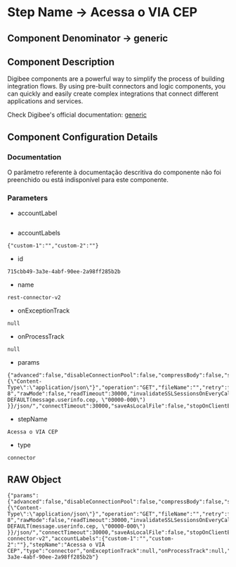 # Step Name -> Acessa o VIA CEP
## Component Denominator -> generic

## Component Description

Digibee components are a powerful way to simplify the process of building integration flows. By using pre-built connectors and logic components, you can quickly and easily create complex integrations that connect different applications and services.

Check Digibee's official documentation: [generic](https://docs.digibee.com/documentation "Digibee documentation")

## Component Configuration Details
### Documentation

O parâmetro referente à documentação descritiva do componente não foi preenchido ou está indisponível para este componente.

### Parameters

* accountLabel
```

```

* accountLabels
```
{"custom-1":"","custom-2":""}
```

* id
```
715cbb49-3a3e-4abf-90ee-2a98ff285b2b
```

* name
```
rest-connector-v2
```

* onExceptionTrack
```
null
```

* onProcessTrack
```
null
```

* params
```
{"advanced":false,"disableConnectionPool":false,"compressBody":false,"stopOnServerError":false,"maxRetry":0,"sendBinaryFile":false,"isInsecure":false,"headers":"{\"Content-Type\":\"application/json\"}","operation":"GET","fileName":"","retry":false,"responseCharset":"UTF-8","rawMode":false,"readTimeout":30000,"invalidateSSLSessionsOnEveryCall":false,"rawModeAsBase64":false,"queryParams":"","url":"https://viacep.com.br/ws/{{ DEFAULT(message.userinfo.cep, \"00000-000\") }}/json/","connectTimeout":30000,"saveAsLocalFile":false,"stopOnClientError":false,"forceHttp1":false,"overrideResponseCharset":true}
```

* stepName
```
Acessa o VIA CEP
```

* type
```
connector
```


## RAW Object

```
{"params":{"advanced":false,"disableConnectionPool":false,"compressBody":false,"stopOnServerError":false,"maxRetry":0,"sendBinaryFile":false,"isInsecure":false,"headers":"{\"Content-Type\":\"application/json\"}","operation":"GET","fileName":"","retry":false,"responseCharset":"UTF-8","rawMode":false,"readTimeout":30000,"invalidateSSLSessionsOnEveryCall":false,"rawModeAsBase64":false,"queryParams":"","url":"https://viacep.com.br/ws/{{ DEFAULT(message.userinfo.cep, \"00000-000\") }}/json/","connectTimeout":30000,"saveAsLocalFile":false,"stopOnClientError":false,"forceHttp1":false,"overrideResponseCharset":true},"accountLabel":"","name":"rest-connector-v2","accountLabels":{"custom-1":"","custom-2":""},"stepName":"Acessa o VIA CEP","type":"connector","onExceptionTrack":null,"onProcessTrack":null,"id":"715cbb49-3a3e-4abf-90ee-2a98ff285b2b"}
```